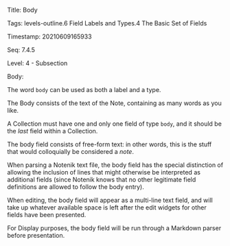 Title:  Body

Tags:   levels-outline.6 Field Labels and Types.4 The Basic Set of Fields

Timestamp: 20210609165933

Seq:    7.4.5

Level:  4 - Subsection

Body: 

The word `body` can be used as both a label and a type. 

The Body consists of the text of the Note, containing as many words as you like.

A Collection must have one and only one field of type `body`, and it should be the *last* field within a Collection. 

The body field consists of free-form text: in other words, this is the stuff that would colloquially be considered a *note*. 

When parsing a Notenik text file, the body field has the special distinction of allowing the inclusion of lines that might otherwise be interpreted as additional fields (since Notenik knows that no other legitimate field definitions are allowed to follow the body entry). 

When editing, the body field will appear as a multi-line text field, and will take up whatever available space is left after  the edit widgets for other fields have been presented. 

For Display purposes, the body field will be run through a Markdown parser before presentation.
